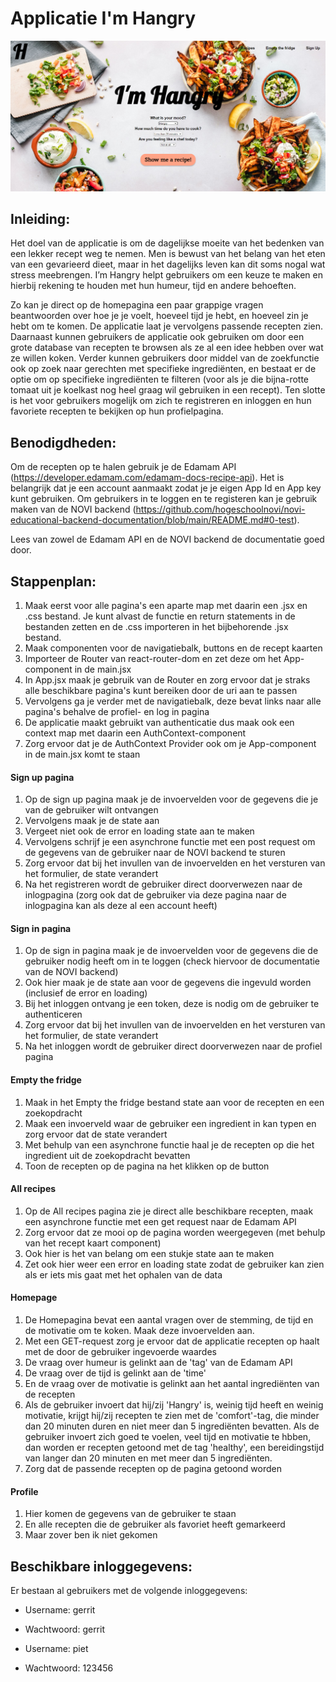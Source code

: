 # **Applicatie I'm Hangry**

![Screenshot 2023-11-19 155145.png](src%2Fassets%2FScreenshot%202023-11-19%20155145.png)

## **Inleiding:**

Het doel van de applicatie is om de dagelijkse moeite van het bedenken van een lekker recept weg te nemen. Men is bewust van het belang van het eten van een gevarieerd dieet, maar in het dagelijks leven kan dit soms nogal wat stress meebrengen. I’m Hangry helpt gebruikers om een keuze te maken en hierbij rekening te houden met hun humeur, tijd en andere behoeften.

Zo kan je direct op de homepagina een paar grappige vragen beantwoorden over hoe je je voelt, hoeveel tijd je hebt, en hoeveel zin je hebt om te komen. De applicatie laat je vervolgens passende recepten zien. Daarnaast kunnen gebruikers de applicatie ook gebruiken om door een grote database van recepten te browsen als ze al een idee hebben over wat ze willen koken. Verder kunnen gebruikers door middel van de zoekfunctie ook op zoek naar gerechten met specifieke ingrediënten, en bestaat er de optie om op specifieke ingrediënten te filteren (voor als je die bijna-rotte tomaat uit je koelkast nog heel graag wil gebruiken in een recept). Ten slotte is het voor gebruikers mogelijk om zich te registreren en inloggen en hun favoriete recepten te bekijken op hun profielpagina.


## **Benodigdheden:**

Om de recepten op te halen gebruik je de Edamam API (https://developer.edamam.com/edamam-docs-recipe-api). Het is belangrijk dat je een account aanmaakt zodat je je eigen App Id en App key kunt gebruiken.
Om gebruikers in te loggen en te registeren kan je gebruik maken van de NOVI backend (https://github.com/hogeschoolnovi/novi-educational-backend-documentation/blob/main/README.md#0-test).

Lees van zowel de Edamam API en de NOVI backend de documentatie goed door.

## **Stappenplan:**

1. Maak eerst voor alle pagina's een aparte map met daarin een .jsx en .css bestand. Je kunt alvast de functie en return statements in de bestanden zetten en de .css importeren in het bijbehorende .jsx bestand.
2. Maak componenten voor de navigatiebalk, buttons en de recept kaarten
3. Importeer de Router van react-router-dom en zet deze om het App-component in de main.jsx
4. In App.jsx maak je gebruik van de Router en zorg ervoor dat je straks alle beschikbare pagina's kunt bereiken door de uri aan te passen
5. Vervolgens ga je verder met de navigatiebalk, deze bevat links naar alle pagina's behalve de profiel- en log in pagina
6. De applicatie maakt gebruikt van authenticatie dus maak ook een context map met daarin een AuthContext-component
7. Zorg ervoor dat je de AuthContext Provider ook om je App-component in de main.jsx komt te staan

#### **Sign up pagina**

1. Op de sign up pagina maak je de invoervelden voor de gegevens die je van de gebruiker wilt ontvangen
2. Vervolgens maak je de state aan
3. Vergeet niet ook de error en loading state aan te maken
4. Vervolgens schrijf je een asynchrone functie met een post request om de gegevens van de gebruiker naar de NOVI backend te sturen
5. Zorg ervoor dat bij het invullen van de invoervelden en het versturen van het formulier, de state verandert
6. Na het registreren wordt de gebruiker direct doorverwezen naar de inlogpagina (zorg ook dat de gebruiker via deze pagina naar de inlogpagina kan als deze al een account heeft)

#### **Sign in pagina**

1. Op de sign in pagina maak je de invoervelden voor de gegevens die de gebruiker nodig heeft om in te loggen (check hiervoor de documentatie van de NOVI backend)
2. Ook hier maak je de state aan voor de gegevens die ingevuld worden (inclusief de error en loading)
3. Bij het inloggen ontvang je een token, deze is nodig om de gebruiker te authenticeren
4. Zorg ervoor dat bij het invullen van de invoervelden en het versturen van het formulier, de state verandert
6. Na het inloggen wordt de gebruiker direct doorverwezen naar de profiel pagina

#### **Empty the fridge**

1. Maak in het Empty the fridge bestand state aan voor de recepten en een zoekopdracht
2. Maak een invoerveld waar de gebruiker een ingredient in kan typen en zorg ervoor dat de state verandert
3. Met behulp van een asynchrone functie haal je de recepten op die het ingredient uit de zoekopdracht bevatten
4. Toon de recepten op de pagina na het klikken op de button

#### **All recipes**

1. Op de All recipes pagina zie je direct alle beschikbare recepten, maak een asynchrone functie met een get request naar de Edamam API
2. Zorg ervoor dat ze mooi op de pagina worden weergegeven (met behulp van het recept kaart component)
3. Ook hier is het van belang om een stukje state aan te maken
4. Zet ook hier weer een error en loading state zodat de gebruiker kan zien als er iets mis gaat met het ophalen van de data


#### **Homepage**

1. De Homepagina bevat een aantal vragen over de stemming, de tijd en de motivatie om te koken. Maak deze invoervelden aan.
2. Met een GET-request zorg je ervoor dat de applicatie recepten op haalt met de door de gebruiker ingevoerde waardes
3. De vraag over humeur is gelinkt aan de 'tag' van de Edamam API
4. De vraag over de tijd is gelinkt aan de 'time'
5. En de vraag over de motivatie is gelinkt aan het aantal ingrediënten van de recepten
6. Als de gebruiker invoert dat hij/zij 'Hangry' is, weinig tijd heeft en weinig motivatie, krijgt hij/zij recepten te zien met de 'comfort'-tag, die minder dan 20 minuten duren en niet meer dan 5 ingrediënten bevatten. Als de gebruiker invoert zich goed te voelen, veel tijd en motivatie te hbben, dan worden er recepten getoond met de tag 'healthy', een bereidingstijd van langer dan 20 minuten en met meer dan 5 ingrediënten.
7. Zorg dat de passende recepten op de pagina getoond worden


#### **Profile**

1. Hier komen de gegevens van de gebruiker te staan
2. En alle recepten die de gebruiker als favoriet heeft gemarkeerd
3. Maar zover ben ik niet gekomen


## **Beschikbare inloggegevens:**

Er bestaan al gebruikers met de volgende inloggegevens:

* Username: gerrit
* Wachtwoord: gerrit

* Username: piet
* Wachtwoord: 123456




